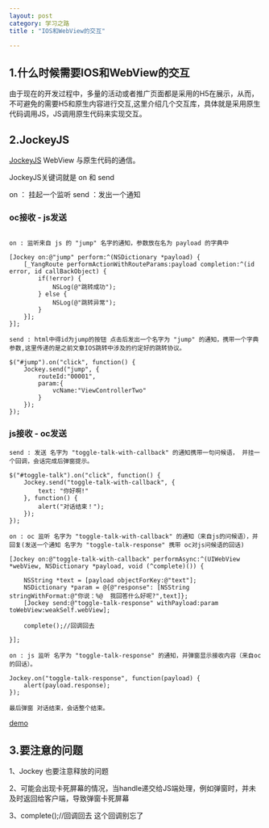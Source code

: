 ```yaml
---
layout: post
category: 学习之路
title : "IOS和WebView的交互"

---
```


## 1.什么时候需要IOS和WebView的交互

由于现在的开发过程中，多量的活动或者推广页面都是采用的H5在展示，从而，不可避免的需要H5和原生内容进行交互,这里介绍几个交互库，具体就是采用原生代码调用JS，JS调用原生代码来实现交互。



## 2.JockeyJS

[JockeyJS](https://github.com/tcoulter/jockeyjs)  WebView 与原生代码的通信。

JockeyJS关键词就是  on  和 send

on ： 挂起一个监听  send ：发出一个通知

### oc接收 - js发送

```

on : 监听来自 js 的 "jump" 名字的通知，参数放在名为 payload 的字典中

[Jockey on:@"jump" perform:^(NSDictionary *payload) {
    [_YangRoute performActionWithRouteParams:payload completion:^(id error, id callBackObject) {
        if(!error) {
            NSLog(@"跳转成功");
        } else {
            NSLog(@"跳转异常");
        }
    }];
}];

send : html中得id为jump的按钮 点击后发出一个名字为 "jump" 的通知，携带一个字典参数,这里传递的是之前文章IOS跳转中涉及的约定好的跳转协议。

$("#jump").on("click", function() {
    Jockey.send("jump", {
        routeId:"00001",
        param:{
            vcName:"ViewControllerTwo"
        }
    });
});

```

### js接收 - oc发送

```
send : 发送 名字为 "toggle-talk-with-callback" 的通知携带一句问候语， 并挂一个回调，会话完成后弹窗提示。

$("#toggle-talk").on("click", function() {
    Jockey.send("toggle-talk-with-callback", {
        text: "你好啊!"
    }, function() {
        alert("对话结束！");
    });
});

on : oc 监听 名字为 "toggle-talk-with-callback" 的通知（来自js的问候语），并回复(发送一个通知 名字为 "toggle-talk-response" 携带 oc对js问候语的回话)

[Jockey on:@"toggle-talk-with-callback" performAsync:^(UIWebView *webView, NSDictionary *payload, void (^complete)()) {

    NSString *text = [payload objectForKey:@"text"];
    NSDictionary *param = @{@"response": [NSString stringWithFormat:@"你说：%@  我回答什么好呢?",text]};
    [Jockey send:@"toggle-talk-response" withPayload:param toWebView:weakSelf.webView];
    
    complete();//回调回去

}];

on : js 监听 名字为 "toggle-talk-response" 的通知，并弹窗显示接收内容（来自oc的回话）。

Jockey.on("toggle-talk-response", function(payload) {
    alert(payload.response);
});

最后弹窗 对话结束，会话整个结束。
```

[demo](https://github.com/xilankong/YangRoute)

## 3.要注意的问题

1、Jockey 也要注意释放的问题

2、可能会出现卡死屏幕的情况，当handle递交给JS端处理，例如弹窗时，并未及时返回给客户端，导致弹窗卡死屏幕

3、complete();//回调回去  这个回调别忘了